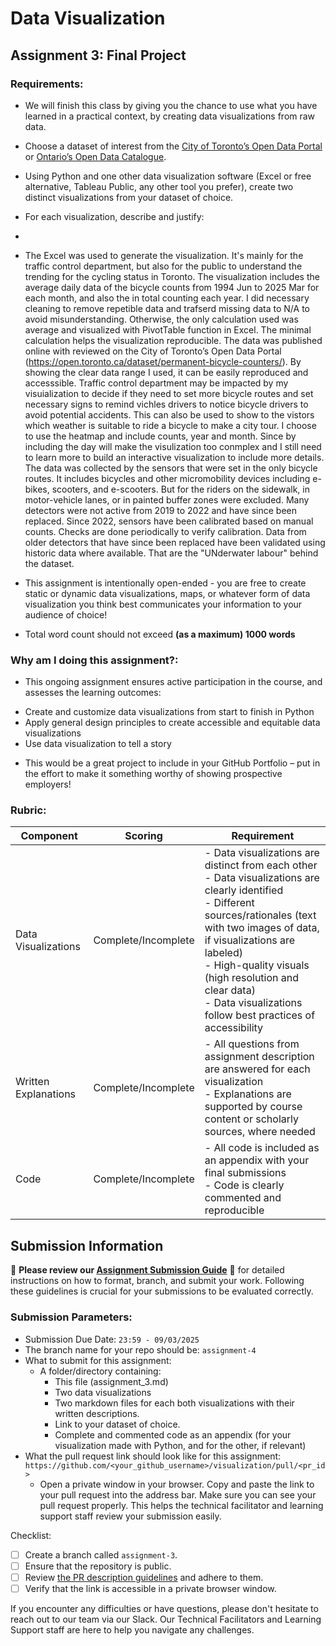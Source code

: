 # Data Visualization

## Assignment 3: Final Project

### Requirements:
- We will finish this class by giving you the chance to use what you have learned in a practical context, by creating data visualizations from raw data. 
- Choose a dataset of interest from the [City of Toronto’s Open Data Portal](https://www.toronto.ca/city-government/data-research-maps/open-data/) or [Ontario’s Open Data Catalogue](https://data.ontario.ca/). 
- Using Python and one other data visualization software (Excel or free alternative, Tableau Public, any other tool you prefer), create two distinct visualizations from your dataset of choice.  
- For each visualization, describe and justify:
- 
- The Excel was used to generate the visualization. It's mainly for the traffic control department, but also for the public to understand the trending for the cycling status in Toronto. The visualization includes the average daily data of the bicycle counts from 1994 Jun to 2025 Mar for each month, and also the in total counting each year. I did necessary cleaning to remove repetible data and trafserd missing data to N/A to avoid misunderstanding. Otherwise, the only calculation used was average and visualized with PivotTable function in Excel. The minimal calculation helps the visualization reproducible. The data was published online with reviewed on the City of Toronto’s Open Data Portal (https://open.toronto.ca/dataset/permanent-bicycle-counters/). By showing the clear data range I used, it can be easily reproduced and accesssible. Traffic control department may be impacted by my visuialization to decide if they need to set more bicycle routes and set necessary signs to remind vichles drivers to notice bicycle drivers to avoid potential accidents. This can also be used to show to the vistors which weather is suitable to ride a bicycle to make a city tour.  I choose to use the heatmap and include counts, year and month. Since by including the day will make the visulization too conmplex and I still need to learn more to build an interactive visualization to include more details. The data was collected by the sensors that were set in the only bicycle routes. It includes bicycles and other micromobility devices including e-bikes, scooters, and e-scooters. But for the riders on the sidewalk, in motor-vehicle lanes, or in painted buffer zones were excluded. Many detectors were not active from 2019 to 2022 and have since been replaced. Since 2022, sensors have been calibrated based on manual counts. Checks are done periodically to verify calibration. Data from older detectors that have since been replaced have been validated using historic data where available. That are the "UNderwater labour" behind the dataset.


- This assignment is intentionally open-ended - you are free to create static or dynamic data visualizations, maps, or whatever form of data visualization you think best communicates your information to your audience of choice! 
- Total word count should not exceed **(as a maximum) 1000 words** 
 
### Why am I doing this assignment?:  
- This ongoing assignment ensures active participation in the course, and assesses the learning outcomes: 
* Create and customize data visualizations from start to finish in Python
* Apply general design principles to create accessible and equitable data visualizations
* Use data visualization to tell a story  
- This would be a great project to include in your GitHub Portfolio – put in the effort to make it something worthy of showing prospective employers!

### Rubric:

| Component         | Scoring  | Requirement                                                                 |
|-------------------|----------|-----------------------------------------------------------------------------|
| Data Visualizations | Complete/Incomplete | - Data visualizations are distinct from each other<br>- Data visualizations are clearly identified<br>- Different sources/rationales (text with two images of data, if visualizations are labeled)<br>- High-quality visuals (high resolution and clear data)<br>- Data visualizations follow best practices of accessibility |
| Written Explanations | Complete/Incomplete | - All questions from assignment description are answered for each visualization<br>- Explanations are supported by course content or scholarly sources, where needed |
| Code              | Complete/Incomplete | - All code is included as an appendix with your final submissions<br>- Code is clearly commented and reproducible |

## Submission Information

🚨 **Please review our [Assignment Submission Guide](https://github.com/UofT-DSI/onboarding/blob/main/onboarding_documents/submissions.md)** 🚨 for detailed instructions on how to format, branch, and submit your work. Following these guidelines is crucial for your submissions to be evaluated correctly.

### Submission Parameters:
* Submission Due Date: `23:59 - 09/03/2025`
* The branch name for your repo should be: `assignment-4`
* What to submit for this assignment:
    * A folder/directory containing:
        * This file (assignment_3.md)
        * Two data visualizations 
        * Two markdown files for each both visualizations with their written descriptions.
        * Link to your dataset of choice.
        * Complete and commented code as an appendix (for your visualization made with Python, and for the other, if relevant) 
* What the pull request link should look like for this assignment: `https://github.com/<your_github_username>/visualization/pull/<pr_id>`
    * Open a private window in your browser. Copy and paste the link to your pull request into the address bar. Make sure you can see your pull request properly. This helps the technical facilitator and learning support staff review your submission easily.

Checklist:
- [ ] Create a branch called `assignment-3`.
- [ ] Ensure that the repository is public.
- [ ] Review [the PR description guidelines](https://github.com/UofT-DSI/onboarding/blob/main/onboarding_documents/submissions.md#guidelines-for-pull-request-descriptions) and adhere to them.
- [ ] Verify that the link is accessible in a private browser window.

If you encounter any difficulties or have questions, please don't hesitate to reach out to our team via our Slack. Our Technical Facilitators and Learning Support staff are here to help you navigate any challenges.
